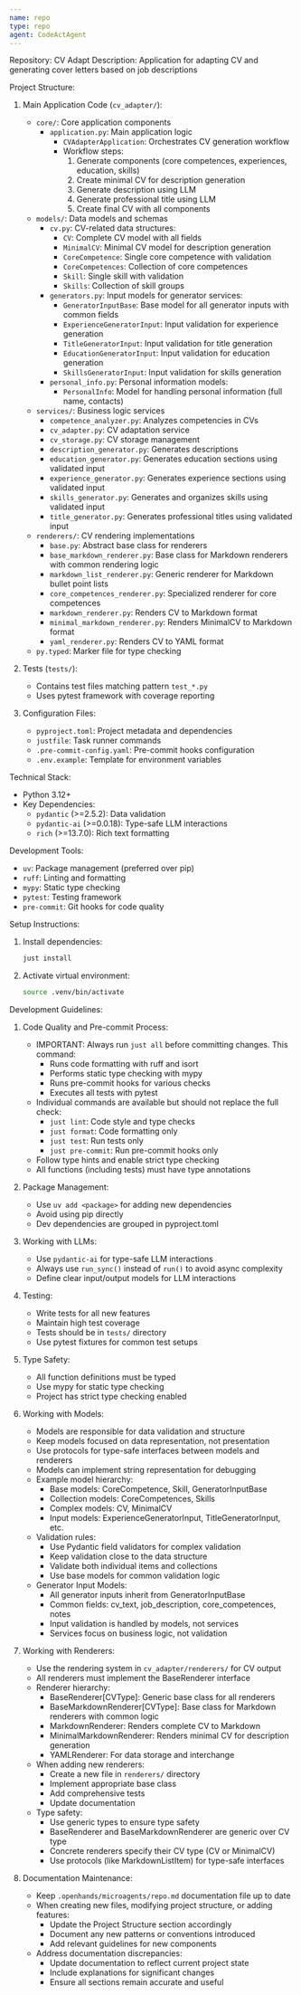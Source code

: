 ```yaml
---
name: repo
type: repo
agent: CodeActAgent
---
```


Repository: CV Adapt
Description: Application for adapting CV and generating cover letters based on job descriptions

Project Structure:
1. Main Application Code (`cv_adapter/`):
   - `core/`: Core application components
     - `application.py`: Main application logic
       * `CVAdapterApplication`: Orchestrates CV generation workflow
       * Workflow steps:
         1. Generate components (core competences, experiences, education, skills)
         2. Create minimal CV for description generation
         3. Generate description using LLM
         4. Generate professional title using LLM
         5. Create final CV with all components
   - `models/`: Data models and schemas
     - `cv.py`: CV-related data structures:
       * `CV`: Complete CV model with all fields
       * `MinimalCV`: Minimal CV model for description generation
       * `CoreCompetence`: Single core competence with validation
       * `CoreCompetences`: Collection of core competences
       * `Skill`: Single skill with validation
       * `Skills`: Collection of skill groups
     - `generators.py`: Input models for generator services:
       * `GeneratorInputBase`: Base model for all generator inputs with common fields
       * `ExperienceGeneratorInput`: Input validation for experience generation
       * `TitleGeneratorInput`: Input validation for title generation
       * `EducationGeneratorInput`: Input validation for education generation
       * `SkillsGeneratorInput`: Input validation for skills generation
     - `personal_info.py`: Personal information models:
       * `PersonalInfo`: Model for handling personal information (full name, contacts)
   - `services/`: Business logic services
     - `competence_analyzer.py`: Analyzes competencies in CVs
     - `cv_adapter.py`: CV adaptation service
     - `cv_storage.py`: CV storage management
     - `description_generator.py`: Generates descriptions
     - `education_generator.py`: Generates education sections using validated input
     - `experience_generator.py`: Generates experience sections using validated input
     - `skills_generator.py`: Generates and organizes skills using validated input
     - `title_generator.py`: Generates professional titles using validated input
   - `renderers/`: CV rendering implementations
     - `base.py`: Abstract base class for renderers
     - `base_markdown_renderer.py`: Base class for Markdown renderers with common rendering logic
     - `markdown_list_renderer.py`: Generic renderer for Markdown bullet point lists
     - `core_competences_renderer.py`: Specialized renderer for core competences
     - `markdown_renderer.py`: Renders CV to Markdown format
     - `minimal_markdown_renderer.py`: Renders MinimalCV to Markdown format
     - `yaml_renderer.py`: Renders CV to YAML format
   - `py.typed`: Marker file for type checking

2. Tests (`tests/`):
   - Contains test files matching pattern `test_*.py`
   - Uses pytest framework with coverage reporting

3. Configuration Files:
   - `pyproject.toml`: Project metadata and dependencies
   - `justfile`: Task runner commands
   - `.pre-commit-config.yaml`: Pre-commit hooks configuration
   - `.env.example`: Template for environment variables

Technical Stack:
- Python 3.12+
- Key Dependencies:
  - `pydantic` (>=2.5.2): Data validation
  - `pydantic-ai` (>=0.0.18): Type-safe LLM interactions
  - `rich` (>=13.7.0): Rich text formatting

Development Tools:
- `uv`: Package management (preferred over pip)
- `ruff`: Linting and formatting
- `mypy`: Static type checking
- `pytest`: Testing framework
- `pre-commit`: Git hooks for code quality

Setup Instructions:
1. Install dependencies:
   ```bash
   just install
   ```
2. Activate virtual environment:
   ```bash
   source .venv/bin/activate
   ```

Development Guidelines:
1. Code Quality and Pre-commit Process:
   - IMPORTANT: Always run `just all` before committing changes. This command:
     * Runs code formatting with ruff and isort
     * Performs static type checking with mypy
     * Runs pre-commit hooks for various checks
     * Executes all tests with pytest
   - Individual commands are available but should not replace the full check:
     * `just lint`: Code style and type checks
     * `just format`: Code formatting only
     * `just test`: Run tests only
     * `just pre-commit`: Run pre-commit hooks only
   - Follow type hints and enable strict type checking
   - All functions (including tests) must have type annotations

2. Package Management:
   - Use `uv add <package>` for adding new dependencies
   - Avoid using pip directly
   - Dev dependencies are grouped in pyproject.toml

3. Working with LLMs:
   - Use `pydantic-ai` for type-safe LLM interactions
   - Always use `run_sync()` instead of `run()` to avoid async complexity
   - Define clear input/output models for LLM interactions

4. Testing:
   - Write tests for all new features
   - Maintain high test coverage
   - Tests should be in `tests/` directory
   - Use pytest fixtures for common test setups

5. Type Safety:
   - All function definitions must be typed
   - Use mypy for static type checking
   - Project has strict type checking enabled

6. Working with Models:
   - Models are responsible for data validation and structure
   - Keep models focused on data representation, not presentation
   - Use protocols for type-safe interfaces between models and renderers
   - Models can implement string representation for debugging
   - Example model hierarchy:
     * Base models: CoreCompetence, Skill, GeneratorInputBase
     * Collection models: CoreCompetences, Skills
     * Complex models: CV, MinimalCV
     * Input models: ExperienceGeneratorInput, TitleGeneratorInput, etc.
   - Validation rules:
     * Use Pydantic field validators for complex validation
     * Keep validation close to the data structure
     * Validate both individual items and collections
     * Use base models for common validation logic
   - Generator Input Models:
     * All generator inputs inherit from GeneratorInputBase
     * Common fields: cv_text, job_description, core_competences, notes
     * Input validation is handled by models, not services
     * Services focus on business logic, not validation

7. Working with Renderers:
   - Use the rendering system in `cv_adapter/renderers/` for CV output
   - All renderers must implement the BaseRenderer interface
   - Renderer hierarchy:
     * BaseRenderer[CVType]: Generic base class for all renderers
     * BaseMarkdownRenderer[CVType]: Base class for Markdown renderers with common logic
     * MarkdownRenderer: Renders complete CV to Markdown
     * MinimalMarkdownRenderer: Renders minimal CV for description generation
     * YAMLRenderer: For data storage and interchange
   - When adding new renderers:
     * Create a new file in `renderers/` directory
     * Implement appropriate base class
     * Add comprehensive tests
     * Update documentation
   - Type safety:
     * Use generic types to ensure type safety
     * BaseRenderer and BaseMarkdownRenderer are generic over CV type
     * Concrete renderers specify their CV type (CV or MinimalCV)
     * Use protocols (like MarkdownListItem) for type-safe interfaces

8. Documentation Maintenance:
   - Keep `.openhands/microagents/repo.md` documentation file up to date
   - When creating new files, modifying project structure, or adding features:
     * Update the Project Structure section accordingly
     * Document any new patterns or conventions introduced
     * Add relevant guidelines for new components
   - Address documentation discrepancies:
     * Update documentation to reflect current project state
     * Include explanations for significant changes
     * Ensure all sections remain accurate and useful
